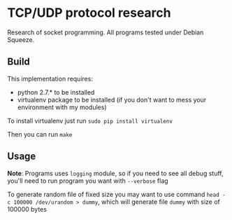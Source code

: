 TCP/UDP protocol research
========================================

Research of socket programming. All programs tested under Debian Squeeze.

## Build

This implementation requires:
* python 2.7.* to be installed
* virtualenv package to be installed (if you don't want to mess your environment with my modules)

To install virtualenv just run
 `sudo pip install virtualenv`

Then you can run `make`

## Usage
**Note**: Programs uses ``logging`` module, so if you need to see all debug stuff, you'll need to run program you want with ``--verbose`` flag

To generate random file of fixed size you may want to use command `head -c 100000 /dev/urandom > dummy`, which will generate file `dummy` with size of 100000 bytes